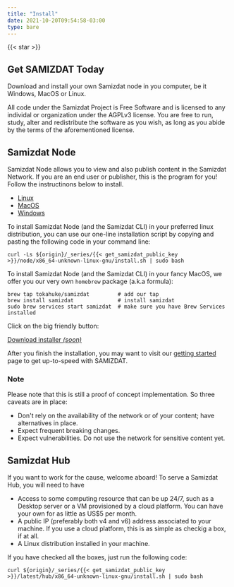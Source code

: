 ```yaml
---
title: "Install"
date: 2021-10-20T09:54:58-03:00
type: bare
---
```


<div class="d-flex align-items-center mb-5" style="flex-direction:column;">

<section id="hero" class="d-flex w-50 py-5" style="flex-direction: column; align-items: center;">
  <div class="pt-3"></div>

  {{< star >}}

  <h1 class="text-monospace font-weight-bold pt-4">
    Get SAMIZDAT Today
  </h1>
  <p class="pt-3 h4 w-75 text-center">
    Download and install your own Samizdat node in you computer, be it Windows, MacOS or Linux.
  </p>
  <div class="alert alert-info mt-4">
    All code under the Samizdat Project is Free Software and is licensed to any individal or
    organization under the AGPLv3 license. You are free to run, study, alter and redistribute
    the software as you wish, as long as you abide by the terms of the aforementioned license.
  </div>
</section>

<main id="content" class="w-50">
  <h2 class="text-monospace">Samizdat Node</h2>
  <p>
    Samizdat Node allows you to view and also publish content in the Samizdat Network. If you are an
    end user or publisher, this is the program for you! Follow the instructinons below to install.
  </p>

  <div id="installation-tab" class="mt-3 mb-2">
  <ul class="nav nav-pills mb-2">
    <li class="nav-item">
      <a class="nav-link" id="btn-linux" data-toggle="tab" href="#install-node-linux">Linux</a>
    </li>
    <li class="nav-item">
      <a class="nav-link" id="btn-macos" data-toggle="tab" href="#install-node-macos">MacOS</a>
    </li>
    <li class="nav-item">
      <a class="nav-link" id="btn-windows" data-toggle="tab" href="#install-node-windows">Windows</a>
    </li>
  </ul>
  <div class="tab-content">
  <div class="tab-pane" id="install-node-linux" role="tabpanel">
      <p>
        To install Samizdat Node (and the Samizdat CLI) in your preferred linux distribution, you
        can use our one-line installation script by copying and pasting the following code in your
        command line:
      </p>

<pre class="template-origin"><code>curl -Ls ${origin}/_series/{{< get_samizdat_public_key >}}/node/x86_64-unknown-linux-gnu/install.sh | sudo bash</code></pre>

  </div>

  <div class="tab-pane" id="install-node-macos" role="tabpanel">
      <p>
        To install Samizdat Node (and the Samizdat CLI) in your fancy MacOS, we offer you our very own <code>homebrew</code> package (a.k.a formula):
      </p>

<pre class="template-origin"><code>brew tap tokahuke/samizdat         # add our tap
brew install samizdat              # install samizdat
sudo brew services start samizdat  # make sure you have Brew Services installed
</code></pre>

  </div>

  <div class="tab-pane" id="install-node-windows" role="tabpanel">
    <p>Click on the big friendly button:</p>
    <div class="text-center">
      <a href="#" class="btn btn-primary btn-lg disabled" role="button" aria-disabled="true">Download installer <em>(soon)</em> </a>
    </div>
  </div>


  </div>
  </div>

<p>After you finish the installation, you may want to visit our <a href="/docs/getting-started">getting started</a> page to get up-to-speed with SAMIZDAT.</p>

<div class="alert alert-dark my-3">
<h3 class="font-weight-bold h4">Note</h3>
<p>Please note that this is still a proof of concept implementation. So three caveats are in place:</p>
<ul>
  <li>Don't rely on the availability of the network or of your content; have alternatives in place.</li>
  <li>Expect frequent breaking changes.</li>
  <li>Expect vulnerabilities. Do not use the network for sensitive content yet.</li>
</ul>
</div>

  <h2 class="text-monospace">Samizdat Hub</h2>

  <p>
    If you want to work for the cause, welcome aboard! To serve a Samizdat Hub, you will need to
    have
  </p>

  <ul>
    <li>
      Access to some computing resource that can be up 24/7, such as a Desktop server or a VM
      provisioned by a cloud platform. You can have your own for as little as US$5 per month.
    </li>
    <li>
      A public IP (preferably both v4 and v6) address associated to your machine. If you use a cloud platform, this is as simple as checkig a box, if at all.
    </li>
    <li>A Linux distribution installed in your machine.</li>
  </ul>

  <p>If you have checked all the boxes, just run the following code:</p>
  <pre class="template-origin"><code>curl ${origin}/_series/{{< get_samizdat_public_key >}}/latest/hub/x86_64-unknown-linux-gnu/install.sh | sudo bash</code></pre>

</main>
</div>


<script>
  let os = "unknown";
  if (navigator.appVersion.indexOf('Win') != -1) os = 'windows';
  if (navigator.appVersion.indexOf('Mac') != -1) os = 'macos';
  if (navigator.appVersion.indexOf('X11') != -1) os = 'linux';
  if (navigator.appVersion.indexOf('Linux') != -1) os = 'linux';

  let currentButton = document.querySelector(`#btn-${os}`);
  let currentActive = document.querySelector(`#install-node-${os}`);
  document.querySelectorAll(".nav-link").forEach(el => {
    el.addEventListener("click", (e) => {
      currentActive.classList.remove("show");
      currentActive.classList.remove("active");
      currentButton.classList.remove("active");

      currentButton = el;
      currentActive = document.querySelector(el.getAttribute("href"));
      
      currentActive.classList.add("show");
      currentActive.classList.add("active");
      currentButton.classList.add("active");

      e.preventDefault();
      return false;
    })
  });

  currentActive.classList.add("show");
  currentActive.classList.add("active");
  currentButton.classList.add("active");
</script>
